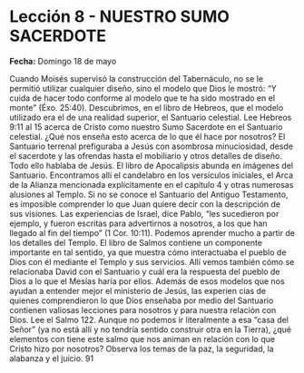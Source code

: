 # Lección 8 - NUESTRO SUMO SACERDOTE

**Fecha:** Domingo 18 de mayo


Cuando Moisés supervisó la construcción del Tabernáculo, no se le permitió utilizar cualquier diseño, sino el modelo que Dios le mostró: “Y cuida de hacer todo conforme al modelo que te ha sido mostrado en el monte” (Éxo. 25:40). Descubrimos, en el libro de Hebreos, que el modelo utilizado era el de una realidad superior, el Santuario celestial. Lee Hebreos 9:11 al 15 acerca de Cristo como nuestro Sumo Sacerdote en el Santuario celestial. ¿Qué nos enseña esto acerca de lo que él hace por nosotros? El Santuario terrenal prefiguraba a Jesús con asombrosa minuciosidad, desde el sacerdote y las ofrendas hasta el mobiliario y otros detalles de diseño. Todo ello hablaba de Jesús. El libro de Apocalipsis abunda en imágenes del Santuario. Encontramos allí el candelabro en los versículos iniciales, el Arca de la Alianza mencionada explícitamente en el capítulo 4 y otras numerosas alusiones al Templo. Si no se conoce el Santuario del Antiguo Testamento, es imposible comprender lo que Juan quiere decir con la descripción de sus visiones. Las experiencias de Israel, dice Pablo, “les sucedieron por ejemplo, y fueron escritas para advertirnos a nosotros, a los que han llegado al fin del tiempo” (1 Cor. 10:11). Podemos aprender mucho a partir de los detalles del Templo. El libro de Salmos contiene un componente importante en tal sentido, ya que muestra cómo interactuaba el pueblo de Dios con él mediante el Templo y sus servicios. Allí vemos también cómo se relacionaba David con el Santuario y cuál era la respuesta del pueblo de Dios a lo que el Mesías haría por ellos. Además de esos modelos que nos ayudan a entender mejor el ministerio de Jesús, las experien­ cias de quienes comprendieron lo que Dios enseñaba por medio del Santuario contienen valiosas lecciones para nosotros y para nuestra relación con Dios. Lee el Salmo 122. Aunque no podemos ir literalmente a esa “casa del Señor” (ya no está allí y no tendría sentido construir otra en la Tierra), ¿qué elementos con­ tiene este salmo que nos animan en relación con lo que Cristo hizo por nosotros? Observa los temas de la paz, la seguridad, la alabanza y el juicio. 91